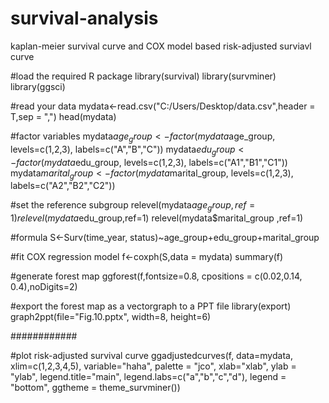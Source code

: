# survival-analysis
kaplan-meier survival curve and COX model based risk-adjusted surviavl curve

#load the required R package
library(survival)
library(survminer)
library(ggsci)

#read your data 
mydata<-read.csv("C:/Users/Desktop/data.csv",header = T,sep = ",")
head(mydata)

#factor variables 
mydata$age_group<- factor(mydata$age_group, levels=c(1,2,3), 
                          labels=c("A","B","C"))
mydata$edu_group <- factor(mydata$edu_group, levels=c(1,2,3), 
                           labels=c("A1","B1","C1"))
mydata$marital_group <- factor(mydata$marital_group, levels=c(1,2,3), 
                               labels=c("A2","B2","C2"))

#set the reference subgroup
relevel(mydata$age_group,ref=1)
relevel(mydata$edu_group,ref=1)
relevel(mydata$marital_group ,ref=1)

#formula
S<-Surv(time_year, status)~age_group+edu_group+marital_group

#fit COX regression model
f<-coxph(S,data = mydata)
summary(f)

#generate forest map
ggforest(f,fontsize=0.8, cpositions = c(0.02,0.14, 0.4),noDigits=2)

#export the forest map as a vectorgraph to a PPT file
library(export)
graph2ppt(file="Fig.10.pptx", width=8, height=6)

 ############

#plot risk-adjusted survival curve
ggadjustedcurves(f,
                 data=mydata,
                  xlim=c(1,2,3,4,5),
                  variable="haha",
                  palette = "jco",
                  xlab="xlab",
                  ylab = "ylab",
                  legend.title="main",
                  legend.labs=c("a","b","c","d"),
                  legend = "bottom",
                  ggtheme = theme_survminer())
